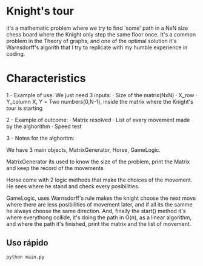 # Knight's tour 

it's a mathematic problem where we try to find 'some' path in a NxN size chess board where
the Knight only step the same floor once. It's a common problem in the Theory of graphs, and one of the
optimal solution it's Warnsdorff's algorith that I try to replicate with my humble experience in coding.


# Characteristics
1 - Example of use:
We just need 3 inputs:
    · Size of the matrix(NxN)
    · X_row
    · Y_column
    X, Y = Two numbers(0,N-1), inside the matrix where the Knight's tour is starting

2 - Example of outcome:
    · Matrix resolved
    · List of every movement made by the alghorithm
    · Speed test

3 - Notes for the alghoritm:

We have 3 main objects, MatrixGenerator, Horse, GameLogic.

MatrixGenerator its used to know the size of the problem, print the Matrix and keep the record of the movements

Horse come with 2 logic methods that make the choices of the movement. He sees where he stand and check every posibilities.

GameLogic, uses Warnsdorff's rule makes the knight choose the next move where there are less posibilities of movement later, and 
if all its the samme he always choose the same direction. And, finally the start() method it's where everythong collide,
it's doing the path in O(n), as a linear algorithm, and where the path it's finished, print the matrix and the list of movement.


## Uso rápido
```bash
python main.py